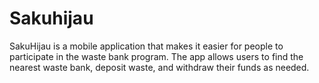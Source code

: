 # Sakuhijau
SakuHijau is a mobile application that makes it easier for people to participate in the waste bank program. The app allows users to find the nearest waste bank, deposit waste, and withdraw their funds as needed.
